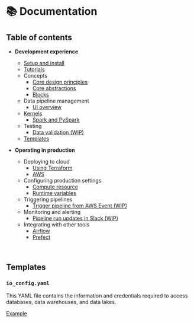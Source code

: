 # 📚 Documentation

## Table of contents

- <b>Development experience</b>
    - [Setup and install](tutorials/quick_start/setup.md)
    - [Tutorials](tutorials/README.md)
    - Concepts
        - [Core design principles](core/design_principles.md)
        - [Core abstractions](core/abstractions.md)
        - [Blocks](blocks/README.md)
    - Data pipeline management
        - [UI overview](features/orchestration/README.md)
    - [Kernels](kernels/README.md)
        - [Spark and PySpark](spark/setup/README.md)
    - Testing
        - [Data validation (WIP)](testing/README.md)
    - [Templates](#templates)

- <b>Operating in production</b>
    - Deploying to cloud
        - [Using Terraform](deploy/terraform/README.md)
        - [AWS](deploy/aws/README.md)
    - Configuring production settings
        - [Compute resource](production/compute_resource.md)
        - [Runtime variables](production/runtime_variables.md)
    - Triggering pipelines
        - [Trigger pipeline from AWS Event (WIP)](tutorials/triggers/events/aws.md)
    - Monitoring and alerting
        - [Pipeline run updates in Slack (WIP)](monitoring/alerting/slack.md)
    - Integrating with other tools
        - [Airflow](tutorials/airflow/integrate_into_existing_project/README.md)
        - [Prefect](production/prefect.md)

<br />

## Templates

### `io_config.yaml`

This YAML file contains the information and credentials required to access
databases, data warehouses, and data lakes.

[Example](https://github.com/mage-ai/mage-ai/blob/master/mage_ai/data_preparation/templates/repo/io_config.yaml)

<br />
